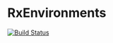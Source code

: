 # RxEnvironments

[![Build Status](https://github.com/wouterwln/RxEnvironments.jl/actions/workflows/CI.yml/badge.svg?branch=main)](https://github.com/wouterwln/RxEnvironments.jl/actions/workflows/CI.yml?query=branch%3Amain)
